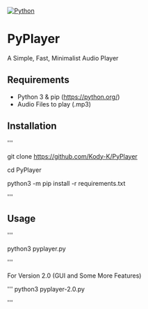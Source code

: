 
[![Python](http://forthebadge.com/images/badges/made-with-python.svg)](https://python.org)

# PyPlayer
A Simple, Fast, Minimalist Audio Player


## Requirements
* Python 3 & pip (https://python.org/)
* Audio Files to play (.mp3)
## Installation
'''

git clone https://github.com/Kody-K/PyPlayer

cd PyPlayer

python3 -m pip install -r requirements.txt

'''
## Usage
'''

python3 pyplayer.py

'''

For Version 2.0 (GUI and Some More Features)

'''
python3 pyplayer-2.0.py

'''

